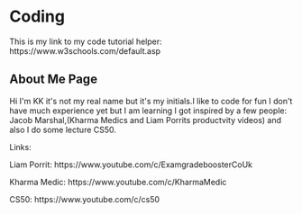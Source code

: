 <!DOCTYPE html>
<html>
<body>

<h1>Coding</h1>

<p>This is my link to my code tutorial helper: https://www.w3schools.com/default.asp </p>

  <h2> About Me Page </h2>
  
  <p> Hi I'm KK it's not my real name but it's my initials.I like to code for fun I don't have much experience yet but I am learning I got inspired by a few people: Jacob Marshal,(Kharma Medics and Liam Porrits productvity videos) and also I do some lecture CS50.</P>
   <p> Links: </P>
    <p>Liam Porrit: https://www.youtube.com/c/ExamgradeboosterCoUk </P>
   <p> Kharma Medic: https://www.youtube.com/c/KharmaMedic </P>
   <p> CS50: https://www.youtube.com/c/cs50 </p>
  
  
</body>
</html>
